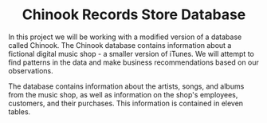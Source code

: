 # <center>Chinook Records Store Database</center>

In this project we will be working with a modified version of a database called Chinook. The Chinook database contains information about a fictional digital music shop - a smaller version of iTunes.  We will attempt to find patterns in the data and make business recommendations based on our observations.

The database contains information about the artists, songs, and albums from the music shop, as well as information on the shop's employees, customers, and their purchases. This information is contained in eleven tables. 
